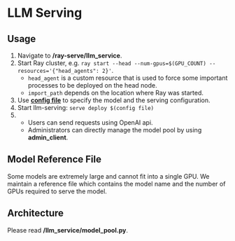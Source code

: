 # LLM Serving

## Usage

1. Navigate to **/ray-serve/llm_service**.
1. Start Ray cluster, e.g. `ray start --head --num-gpus=$(GPU_COUNT) --resources='{"head_agents": 2}'`.  
    - `head_agent` is a custom resource that is used to force some important processes to be deployed on the head node.
    - `import_path` depends on the location where Ray was started.
1. Use [**config file**](https://docs.ray.io/en/latest/serve/production-guide/config.html#serve-in-production-config-file) to specify the model and the serving configuration.
1. Start llm-serving: `serve deploy $(config file)`
1.
    - Users can send requests using OpenAI api.
    - Administrators can directly manage the model pool by using **admin_client**.

## Model Reference File

Some models are extremely large and cannot fit into a single GPU. We maintain a reference file which contains the model name and the number of GPUs required to serve the model.

## Architecture

Please read **/llm_service/model_pool.py**.
